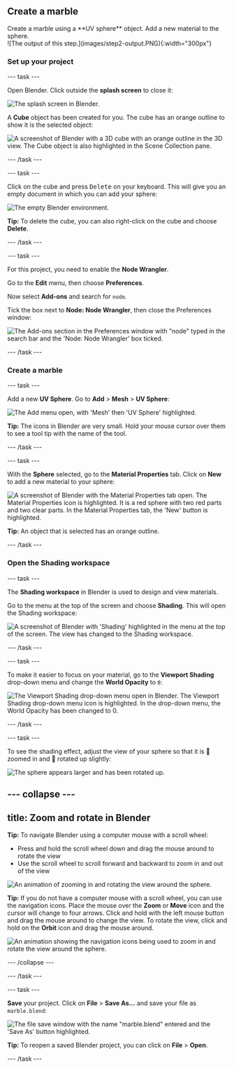 ## Create a marble 

<div style="display: flex; flex-wrap: wrap">
<div style="flex-basis: 200px; flex-grow: 1; margin-right: 15px;">
Create a marble using a **UV sphere** object. Add a new material to the sphere.
</div>
<div>
![The output of this step.](images/step2-output.PNG){:width="300px"}
</div>
</div>

### Set up your project

--- task ---

Open Blender. Click outside the **splash screen** to close it: 

![The splash screen in Blender.](images/splash-screen.png)

A **Cube** object has been created for you. The cube has an orange outline to show it is the selected object:

![A screenshot of Blender with a 3D cube with an orange outline in the 3D view. The Cube object is also highlighted in the Scene Collection pane.](images/starter-cube.png)

--- /task ---

--- task ---

Click on the cube and press <kbd>Delete</kbd> on your keyboard. This will give you an empty document in which you can add your sphere:

![The empty Blender environment.](images/no-cube.PNG)

**Tip:** To delete the cube, you can also right-click on the cube and choose **Delete**.

--- /task ---

--- task ---

For this project, you need to enable the **Node Wrangler**. 

Go to the **Edit** menu, then choose **Preferences**.

Now select **Add-ons** and search for `node`.

Tick the box next to **Node: Node Wrangler**, then close the Preferences window:

![The Add-ons section in the Preferences window with "node" typed in the search bar and the 'Node: Node Wrangler' box ticked.](images/node-wrangler.png)

--- /task ---

### Create a marble

--- task ---

Add a new **UV Sphere**. Go to **Add** > **Mesh** > **UV Sphere**:

![The Add menu open, with 'Mesh' then 'UV Sphere' highlighted.](images/add-uv-sphere.png)

**Tip:** The icons in Blender are very small. Hold your mouse cursor over them to see a tool tip with the name of the tool.

--- /task ---

--- task ---

With the **Sphere** selected, go to the **Material Properties** tab. Click on **New** to add a new material to your sphere:

![A screenshot of Blender with the Material Properties tab open. The Material Properties icon is highlighted. It is a red sphere with two red parts and two clear parts. In the Material Properties tab, the 'New' button is highlighted.](images/new-material-property.png)

**Tip:** An object that is selected has an orange outline.

--- /task ---

### Open the Shading workspace

--- task ---

The **Shading workspace** in Blender is used to design and view materials.

Go to the menu at the top of the screen and choose **Shading**. This will open the Shading workspace:

![A screenshot of Blender with 'Shading' highlighted in the menu at the top of the screen. The view has changed to the Shading workspace.](images/shading-layout.png)

--- /task ---

--- task ---

To make it easier to focus on your material, go to the **Viewport Shading** drop-down menu and change the **World Opacity** to `0`:

![The Viewport Shading drop-down menu open in Blender. The Viewport Shading drop-down menu icon is highlighted. In the drop-down menu, the World Opacity has been changed to 0.](images/viewport-shading.png)

--- /task ---

--- task ---

To see the shading effect, adjust the view of your sphere so that it is 🔎 zoomed in and 🔄 rotated up slightly:

![The sphere appears larger and has been rotated up.](images/step2-output.PNG)

--- collapse ---
---
title: Zoom and rotate in Blender
---

**Tip:** To navigate Blender using a computer mouse with a scroll wheel:
+ Press and hold the scroll wheel down and drag the mouse around to rotate the view
+ Use the scroll wheel to scroll forward and backward to zoom in and out of the view

![An animation of zooming in and rotating the view around the sphere.](images/mouse-nav.gif)

**Tip:** If you do not have a computer mouse with a scroll wheel, you can use the navigation icons. Place the mouse over the **Zoom** or **Move** icon and the cursor will change to four arrows. Click and hold with the left mouse button and drag the mouse around to change the view. To rotate the view, click and hold on the **Orbit** icon and drag the mouse around.

![An animation showing the navigation icons being used to zoom in and rotate the view around the sphere.](images/menu-nav.gif)

--- /collapse ---

--- /task ---

--- task ---

**Save** your project. Click on **File** > **Save As...** and save your file as `marble.blend`:

![The file save window with the name "marble.blend" entered and the 'Save As' button highlighted.](images/save-as.png)

**Tip:** To reopen a saved Blender project, you can click on **File** > **Open**.

--- /task ---


